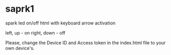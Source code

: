 saprk1
======
 spark led on/off html with keyboard arrow activation 
 
 left, up - on
 right, down - off
 
 Please, change the Device ID and Access token in the index.html file to your own device's.
